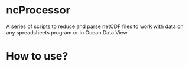 # ncProcessor
A series of scripts to reduce and parse netCDF files to work with data on any spreadsheets program or in Ocean Data View

# How to use?
